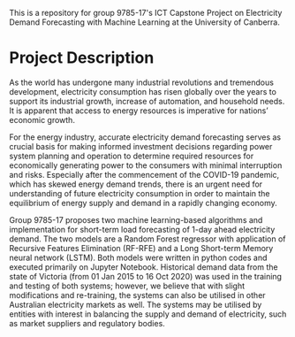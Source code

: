 This is a repository for group 9785-17's ICT Capstone Project on Electricity Demand Forecasting with Machine Learning at the University of Canberra. 

# Project Description
As the world has undergone many industrial revolutions and tremendous development, electricity consumption has risen globally over the years to support its industrial growth, increase of automation, and household needs. It is apparent that access to energy resources is imperative for nations’ economic growth. 

For the energy industry, accurate electricity demand forecasting serves as crucial basis for making informed investment decisions regarding power system planning and operation to determine required resources for economically generating power to the consumers with minimal interruption and risks. Especially after the commencement of the COVID-19 pandemic, which has skewed energy demand trends, there is an urgent need for understanding of future electricity consumption in order to maintain the equilibrium of energy supply and demand in a rapidly changing economy.

Group 9785-17 proposes two machine learning-based algorithms and implementation for short-term load forecasting of 1-day ahead electricity demand. The two models are a Random Forest regressor with application of Recursive Features Elimination (RF-RFE) and a Long Short-term Memory neural network (LSTM). Both models were written in python codes and executed primarily on Jupyter Notebook. Historical demand data from the state of Victoria (from 01 Jan 2015 to 16 Oct 2020) was used in the training and testing of both systems; however, we believe that with slight modifications and re-training, the systems can also be utilised in other Australian electricity markets as well.  The systems may be utilised by entities with interest in balancing the supply and demand of electricity, such as market suppliers and regulatory bodies. 

